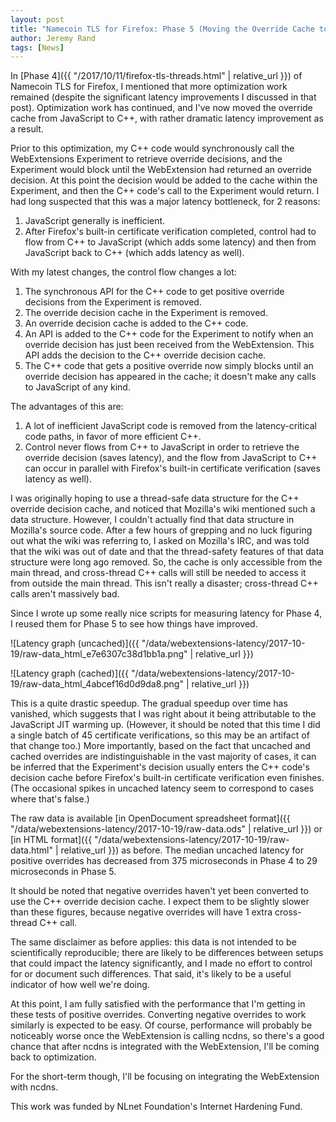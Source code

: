 ```yaml
---
layout: post
title: "Namecoin TLS for Firefox: Phase 5 (Moving the Override Cache to C++)"
author: Jeremy Rand
tags: [News]
---
```


In [Phase 4]({{ "/2017/10/11/firefox-tls-threads.html" | relative_url }}) of Namecoin TLS for Firefox, I mentioned that more optimization work remained (despite the significant latency improvements I discussed in that post).  Optimization work has continued, and I've now moved the override cache from JavaScript to C++, with rather dramatic latency improvement as a result.

Prior to this optimization, my C++ code would synchronously call the WebExtensions Experiment to retrieve override decisions, and the Experiment would block until the WebExtension had returned an override decision.  At this point the decision would be added to the cache within the Experiment, and then the C++ code's call to the Experiment would return.  I had long suspected that this was a major latency bottleneck, for 2 reasons:

1. JavaScript generally is inefficient.
2. After Firefox's built-in certificate verification completed, control had to flow from C++ to JavaScript (which adds some latency) and then from JavaScript back to C++ (which adds latency as well).

With my latest changes, the control flow changes a lot:

1. The synchronous API for the C++ code to get positive override decisions from the Experiment is removed.
2. The override decision cache in the Experiment is removed.
3. An override decision cache is added to the C++ code.
4. An API is added to the C++ code for the Experiment to notify when an override decision has just been received from the WebExtension.  This API adds the decision to the C++ override decision cache.
5. The C++ code that gets a positive override now simply blocks until an override decision has appeared in the cache; it doesn't make any calls to JavaScript of any kind.

The advantages of this are:

1. A lot of inefficient JavaScript code is removed from the latency-critical code paths, in favor of more efficient C++.
2. Control never flows from C++ to JavaScript in order to retrieve the override decision (saves latency), and the flow from JavaScript to C++ can occur in parallel with Firefox's built-in certificate verification (saves latency as well).

I was originally hoping to use a thread-safe data structure for the C++ override decision cache, and noticed that Mozilla's wiki mentioned such a data structure.  However, I couldn't actually find that data structure in Mozilla's source code.  After a few hours of grepping and no luck figuring out what the wiki was referring to, I asked on Mozilla's IRC, and was told that the wiki was out of date and that the thread-safety features of that data structure were long ago removed.  So, the cache is only accessible from the main thread, and cross-thread C++ calls will still be needed to access it from outside the main thread.  This isn't really a disaster; cross-thread C++ calls aren't massively bad.

Since I wrote up some really nice scripts for measuring latency for Phase 4, I reused them for Phase 5 to see how things have improved.

![Latency graph (uncached)]({{ "/data/webextensions-latency/2017-10-19/raw-data_html_e7e6307c38d1bb1a.png" | relative_url }})

![Latency graph (cached)]({{ "/data/webextensions-latency/2017-10-19/raw-data_html_4abcef16d0d9da8.png" | relative_url }})

This is a quite drastic speedup.  The gradual speedup over time has vanished, which suggests that I was right about it being attributable to the JavaScript JIT warming up.  (However, it should be noted that this time I did a single batch of 45 certificate verifications, so this may be an artifact of that change too.)  More importantly, based on the fact that uncached and cached overrides are indistinguishable in the vast majority of cases, it can be inferred that the Experiment's decision usually enters the C++ code's decision cache before Firefox's built-in certificate verification even finishes.  (The occasional spikes in uncached latency seem to correspond to cases where that's false.)

The raw data is available [in OpenDocument spreadsheet format]({{ "/data/webextensions-latency/2017-10-19/raw-data.ods" | relative_url }}) or [in HTML format]({{ "/data/webextensions-latency/2017-10-19/raw-data.html" | relative_url }}) as before.  The median uncached latency for positive overrides has decreased from 375 microseconds in Phase 4 to 29 microseconds in Phase 5.

It should be noted that negative overrides haven't yet been converted to use the C++ override decision cache.  I expect them to be slightly slower than these figures, because negative overrides will have 1 extra cross-thread C++ call.

The same disclaimer as before applies: this data is not intended to be scientifically reproducible; there are likely to be differences between setups that could impact the latency significantly, and I made no effort to control for or document such differences.  That said, it's likely to be a useful indicator of how well we're doing.

At this point, I am fully satisfied with the performance that I'm getting in these tests of positive overrides.  Converting negative overrides to work similarly is expected to be easy.  Of course, performance will probably be noticeably worse once the WebExtension is calling ncdns, so there's a good chance that after ncdns is integrated with the WebExtension, I'll be coming back to optimization.

For the short-term though, I'll be focusing on integrating the WebExtension with ncdns.

This work was funded by NLnet Foundation's Internet Hardening Fund.
